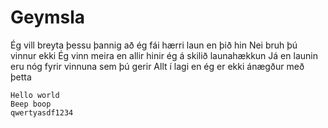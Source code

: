 
# Geymsla
Ég vill breyta þessu þannig að ég fái hærri laun en þið hin
 Nei bruh þú vinnur ekki
 Ég vinn meira en allir hinir ég á skilið launahækkun 
 Já en launin eru nóg fyrir vinnuna sem þú gerir
 Allt í lagi en ég er ekki ánægður með þetta
 
    Hello world
    Beep boop
    qwertyasdf1234
    
